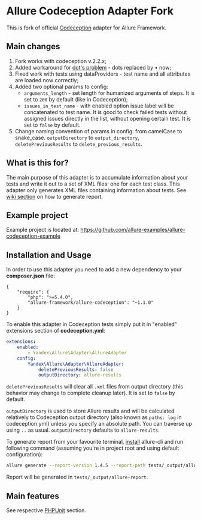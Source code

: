 # Allure Codeception Adapter Fork

This is fork of official [Codeception](http://codeception.com) adapter for Allure Framework.

## Main changes
1. Fork works with codeception v.2.2.x;
2. Added workaround for [dot's problem](https://github.com/allure-framework/allure-core/issues/442) - dots replaced by • now;
3. Fixed work with tests using dataProviders - test name and all attributes are loaded now correctly;
4. Added two optional params to config:
    * `arguments_length` - set length for humanized arguments of steps. It is set to `200` by default (like in Codeception);
    * `issues_in_test_name` - with enabled option issue label will be concatenated to test name. It is good to check failed tests without assigned issues directly in the list, without opening certain test. It is set to `false` by default.
5. Change naming convention of params in config: from camelCase to snake_case. `outputDirectory` to `output_directory`, `deletePreviousResults` to `delete_previous_results`.

## What is this for?
The main purpose of this adapter is to accumulate information about your tests and write it out to a set of XML files: one for each test class. This adapter only generates XML files containing information about tests. See [wiki section](https://github.com/allure-framework/allure-core/wiki#generating-report) on how to generate report.

## Example project
Example project is located at: https://github.com/allure-examples/allure-codeception-example

## Installation and Usage
In order to use this adapter you need to add a new dependency to your **composer.json** file:
```
{
    "require": {
	    "php": ">=5.4.0",
	    "allure-framework/allure-codeception": "~1.1.0"
    }
}
```
To enable this adapter in Codeception tests simply put it in "enabled" extensions section of **codeception.yml**:
```yaml
extensions:
    enabled:
        - Yandex\Allure\Adapter\AllureAdapter
    config:
        Yandex\Allure\Adapter\AllureAdapter:
            deletePreviousResults: false
            outputDirectory: allure-results
```

`deletePreviousResults` will clear all `.xml` files from output directory (this
behavior may change to complete cleanup later). It is set to `false` by default.

`outputDirectory` is used to store Allure results and will be calculated
relatively to Codeception output directory (also known as `paths: log` in
codeception.yml) unless you specify an absolute path. You can traverse up using
`..` as usual. `outputDirectory` defaults to `allure-results`.

To generate report from your favourite terminal,
[install](https://github.com/allure-framework/allure-cli#installation)
allure-cli and run following command (assuming you're in project root and using
default configuration):

```bash
allure generate --report-version 1.4.5 --report-path tests/_output/allure-report -- tests/_output/allure-results
```

Report will be generated in `tests/_output/allure-report`.

## Main features
See respective [PHPUnit](https://github.com/allure-framework/allure-phpunit#advanced-features) section.
